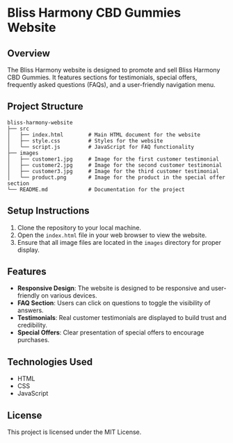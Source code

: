 # Bliss Harmony CBD Gummies Website

## Overview
The Bliss Harmony website is designed to promote and sell Bliss Harmony CBD Gummies. It features sections for testimonials, special offers, frequently asked questions (FAQs), and a user-friendly navigation menu.

## Project Structure
```
bliss-harmony-website
├── src
│   ├── index.html        # Main HTML document for the website
│   ├── style.css         # Styles for the website
│   └── script.js         # JavaScript for FAQ functionality
├── images
│   ├── customer1.jpg     # Image for the first customer testimonial
│   ├── customer2.jpg     # Image for the second customer testimonial
│   ├── customer3.jpg     # Image for the third customer testimonial
│   └── product.png       # Image for the product in the special offer section
└── README.md             # Documentation for the project
```

## Setup Instructions
1. Clone the repository to your local machine.
2. Open the `index.html` file in your web browser to view the website.
3. Ensure that all image files are located in the `images` directory for proper display.

## Features
- **Responsive Design**: The website is designed to be responsive and user-friendly on various devices.
- **FAQ Section**: Users can click on questions to toggle the visibility of answers.
- **Testimonials**: Real customer testimonials are displayed to build trust and credibility.
- **Special Offers**: Clear presentation of special offers to encourage purchases.

## Technologies Used
- HTML
- CSS
- JavaScript

## License
This project is licensed under the MIT License.